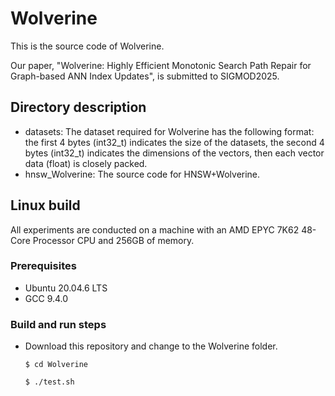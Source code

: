 # Wolverine
This is the source code of Wolverine.

Our paper, "Wolverine: Highly Efficient Monotonic Search Path Repair for Graph-based ANN Index Updates", is submitted to SIGMOD2025.

## Directory description
  * datasets: The dataset required for Wolverine has the following format: the first 4 bytes (int32_t) indicates the size of the datasets, the second 4 bytes (int32_t) indicates the dimensions of the vectors, then each vector data (float) is closely packed.
  * hnsw_Wolverine: The source code for HNSW+Wolverine.

## Linux build
All experiments are conducted on a machine with an AMD EPYC 7K62 48-Core Processor CPU and 256GB of memory.

### Prerequisites
 * Ubuntu 20.04.6 LTS
 * GCC 9.4.0

### Build and run steps
 * Download this repository and change to the Wolverine folder.

   `$ cd Wolverine`
   
   `$ ./test.sh`
